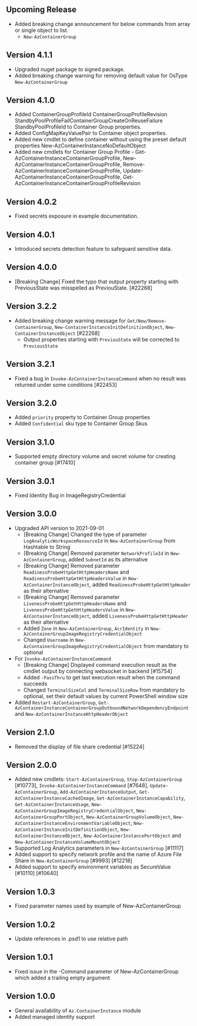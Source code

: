 <!--
    Please leave this section at the top of the change log.

    Changes for the upcoming release should go under the section titled "Upcoming Release", and should adhere to the following format:

    ## Upcoming Release
    * Overview of change #1
        - Additional information about change #1
    * Overview of change #2
        - Additional information about change #2
        - Additional information about change #2
    * Overview of change #3
    * Overview of change #4
        - Additional information about change #4

    ## YYYY.MM.DD - Version X.Y.Z (Previous Release)
    * Overview of change #1
        - Additional information about change #1
-->

## Upcoming Release
* Added breaking change announcement for below commands from array or single object to list.
  * `New-AzContainerGroup`

## Version 4.1.1
* Upgraded nuget package to signed package.
* Added breaking change warning for removing default value for OsType `New-AzContainerGroup`

## Version 4.1.0
* Added ContainerGroupProfileId ContainerGroupProfileRevision StandbyPoolProfileFailContainerGroupCreateOnReuseFailure StandbyPoolProfileId to Container Group properties.
* Added ConfigMapKeyValuePair to Container object properties.
* Added new cmdlet to define container without using the preset default properties New-AzContainerInstanceNoDefaultObject
* Added new cmdlets for Container Group Profile - Get-AzContainerInstanceContainerGroupProfile, New-AzContainerInstanceContainerGroupProfile, Remove-AzContainerInstanceContainerGroupProfile, Update-AzContainerInstanceContainerGroupProfile, Get-AzContainerInstanceContainerGroupProfileRevision

## Version 4.0.2
* Fixed secrets exposure in example documentation.

## Version 4.0.1
* Introduced secrets detection feature to safeguard sensitive data.

## Version 4.0.0
* [Breaking Change] Fixed the typo that output property starting with PreviousState was misspelled as PreviouState. [#22268]

## Version 3.2.2
* Added breaking change warning message for `Get/New/Remove-ContainerGroup`, `New-ContainerInstanceInitDefinitionObject`, `New-ContainerInstanceObject` [#22268]
    - Output properties starting with `PreviouState` will be corrected to `PreviousState`

## Version 3.2.1
* Fixed a bug in `Invoke-AzContainerInstanceCommand` when no result was returned under some conditions [#22453]

## Version 3.2.0
* Added `priority` property to Container Group properties
* Added `Confidential` sku type to Container Group Skus

## Version 3.1.0
* Supported empty directory volume and secret volume for creating container group [#17410]

## Version 3.0.1
* Fixed Identity Bug in ImageRegistryCredential

## Version 3.0.0
* Upgraded API version to 2021-09-01
  - [Breaking Change] Changed the type of parameter `LogAnalyticWorkspaceResourceId` in `New-AzContainerGroup` from Hashtable to String
  - [Breaking Change] Removed parameter `NetworkProfileId` in `New-AzContainerGroup`, added `SubnetId` as its alternative
  - [Breaking Change] Removed parameter `ReadinessProbeHttpGetHttpHeadersName` and `ReadinessProbeHttpGetHttpHeadersValue` in `New-AzContainerInstanceObject`, added `ReadinessProbeHttpGetHttpHeader` as their alternative
  - [Breaking Change] Removed parameter `LivenessProbeHttpGetHttpHeadersName` and `LivenessProbeHttpGetHttpHeadersValue` in `New-AzContainerInstanceObject`, added `LivenessProbeHttpGetHttpHeader` as their alternative
  - Added `Zone` in `New-AzContainerGroup`, `AcrIdentity` in `New-AzContainerGroupImageRegistryCredentialObject`
  - Changed `Username` in `New-AzContainerGroupImageRegistryCredentialObject` from mandatory to optional
* For `Invoke-AzContainerInstanceCommand`
    - [Breaking Change] Displayed command execution result as the cmdlet output by connecting websocket in backend [#15754]
    - Added `-PassThru` to get last execution result when the command succeeds
    - Changed `TerminalSizeCol` and `TerminalSizeRow` from mandatory to optional, set their default values by current PowerShell window size
* Added `Restart-AzContainerGroup`, `Get-AzContainerInstanceContainerGroupOutboundNetworkDependencyEndpoint` and `New-AzContainerInstanceHttpHeaderObject`

## Version 2.1.0
* Removed the display of file share credential [#15224]

## Version 2.0.0
* Added new cmdlets: `Start-AzContainerGroup`, `Stop-AzContainerGroup` [#10773], `Invoke-AzContainerInstanceCommand` [#7648], `Update-AzContainerGroup`, `Add-AzContainerInstanceOutput`, `Get-AzContainerInstanceCachedImage`, `Get-AzContainerInstanceCapability`, `Get-AzContainerInstanceUsage`, `New-AzContainerGroupImageRegistryCredentialObject`, `New-AzContainerGroupPortObject`, `New-AzContainerGroupVolumeObject`, `New-AzContainerInstanceEnvironmentVariableObject`, `New-AzContainerInstanceInitDefinitionObject`, `New-AzContainerInstanceObject`, `New-AzContainerInstancePortObject` and `New-AzContainerInstanceVolumeMountObject`
* Supported Log Analytics parameters in `New-AzContainerGroup` [#11117]
* Added support to specify network profile and the name of Azure File Share in `New-AzContainerGroup` [#9993] [#12218]
* Added support to specify environment variables as SecureValue [#10110] [#10640]

## Version 1.0.3
* Fixed parameter names used by example of New-AzContainerGroup

## Version 1.0.2
* Update references in .psd1 to use relative path

## Version 1.0.1
* Fixed issue in the -Command parameter of New-AzContainerGroup which added a trailing empty argument

## Version 1.0.0
* General availability of `Az.ContainerInstance` module
* Added managed identity support
